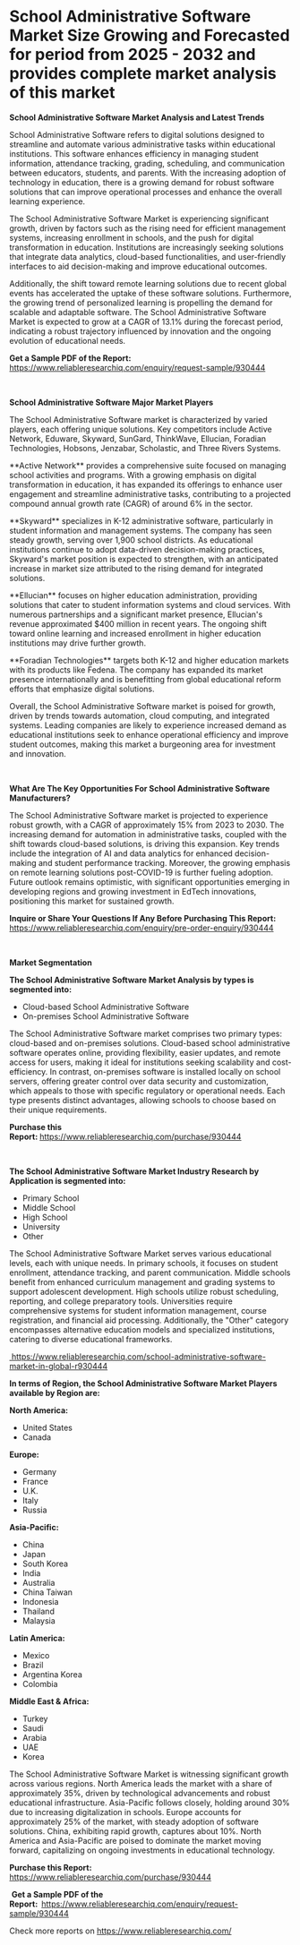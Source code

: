 <p><h1>School Administrative Software Market Size Growing and Forecasted for period from 2025 - 2032 and provides complete market analysis of this market</h1></p><p><strong>School Administrative Software Market Analysis and Latest Trends</strong></p>
<p><p>School Administrative Software refers to digital solutions designed to streamline and automate various administrative tasks within educational institutions. This software enhances efficiency in managing student information, attendance tracking, grading, scheduling, and communication between educators, students, and parents. With the increasing adoption of technology in education, there is a growing demand for robust software solutions that can improve operational processes and enhance the overall learning experience.</p><p>The School Administrative Software Market is experiencing significant growth, driven by factors such as the rising need for efficient management systems, increasing enrollment in schools, and the push for digital transformation in education. Institutions are increasingly seeking solutions that integrate data analytics, cloud-based functionalities, and user-friendly interfaces to aid decision-making and improve educational outcomes. </p><p>Additionally, the shift toward remote learning solutions due to recent global events has accelerated the uptake of these software solutions. Furthermore, the growing trend of personalized learning is propelling the demand for scalable and adaptable software. The School Administrative Software Market is expected to grow at a CAGR of 13.1% during the forecast period, indicating a robust trajectory influenced by innovation and the ongoing evolution of educational needs.</p></p>
<p><strong>Get a Sample PDF of the Report:&nbsp;</strong> <a href="https://www.reliableresearchiq.com/enquiry/request-sample/930444?utm_campaign=3109&utm_medium=2&utm_source=Github&utm_content=ia&utm_term=21032025&utm_id=school-administrative-software">https://www.reliableresearchiq.com/enquiry/request-sample/930444</a></p>
<p>&nbsp;</p>
<p><strong>School Administrative Software Major Market Players</strong></p>
<p><p>The School Administrative Software market is characterized by varied players, each offering unique solutions. Key competitors include Active Network, Eduware, Skyward, SunGard, ThinkWave, Ellucian, Foradian Technologies, Hobsons, Jenzabar, Scholastic, and Three Rivers Systems. </p><p>**Active Network** provides a comprehensive suite focused on managing school activities and programs. With a growing emphasis on digital transformation in education, it has expanded its offerings to enhance user engagement and streamline administrative tasks, contributing to a projected compound annual growth rate (CAGR) of around 6% in the sector.</p><p>**Skyward** specializes in K-12 administrative software, particularly in student information and management systems. The company has seen steady growth, serving over 1,900 school districts. As educational institutions continue to adopt data-driven decision-making practices, Skyward's market position is expected to strengthen, with an anticipated increase in market size attributed to the rising demand for integrated solutions.</p><p>**Ellucian** focuses on higher education administration, providing solutions that cater to student information systems and cloud services. With numerous partnerships and a significant market presence, Ellucian's revenue approximated $400 million in recent years. The ongoing shift toward online learning and increased enrollment in higher education institutions may drive further growth.</p><p>**Foradian Technologies** targets both K-12 and higher education markets with its products like Fedena. The company has expanded its market presence internationally and is benefitting from global educational reform efforts that emphasize digital solutions.</p><p>Overall, the School Administrative Software market is poised for growth, driven by trends towards automation, cloud computing, and integrated systems. Leading companies are likely to experience increased demand as educational institutions seek to enhance operational efficiency and improve student outcomes, making this market a burgeoning area for investment and innovation.</p></p>
<p>&nbsp;</p>
<p><strong>What Are The Key Opportunities For School Administrative Software Manufacturers?</strong></p>
<p><p>The School Administrative Software market is projected to experience robust growth, with a CAGR of approximately 15% from 2023 to 2030. The increasing demand for automation in administrative tasks, coupled with the shift towards cloud-based solutions, is driving this expansion. Key trends include the integration of AI and data analytics for enhanced decision-making and student performance tracking. Moreover, the growing emphasis on remote learning solutions post-COVID-19 is further fueling adoption. Future outlook remains optimistic, with significant opportunities emerging in developing regions and growing investment in EdTech innovations, positioning this market for sustained growth.</p></p>
<p><strong>Inquire or Share Your Questions If Any Before Purchasing This Report:</strong> <a href="https://www.reliableresearchiq.com/enquiry/pre-order-enquiry/930444?utm_campaign=3109&utm_medium=2&utm_source=Github&utm_content=ia&utm_term=21032025&utm_id=school-administrative-software">https://www.reliableresearchiq.com/enquiry/pre-order-enquiry/930444</a></p>
<p>&nbsp;</p>
<p><strong>Market Segmentation</strong></p>
<p><strong>The School Administrative Software Market Analysis by types is segmented into:</strong></p>
<p><ul><li>Cloud-based School Administrative Software</li><li>On-premises School Administrative Software</li></ul></p>
<p><p>The School Administrative Software market comprises two primary types: cloud-based and on-premises solutions. Cloud-based school administrative software operates online, providing flexibility, easier updates, and remote access for users, making it ideal for institutions seeking scalability and cost-efficiency. In contrast, on-premises software is installed locally on school servers, offering greater control over data security and customization, which appeals to those with specific regulatory or operational needs. Each type presents distinct advantages, allowing schools to choose based on their unique requirements.</p></p>
<p><strong>Purchase this Report:&nbsp;</strong><a href="https://www.reliableresearchiq.com/purchase/930444?utm_campaign=3109&utm_medium=2&utm_source=Github&utm_content=ia&utm_term=21032025&utm_id=school-administrative-software">https://www.reliableresearchiq.com/purchase/930444</a></p>
<p>&nbsp;</p>
<p><strong>The School Administrative Software Market Industry Research by Application is segmented into:</strong></p>
<p><ul><li>Primary School</li><li>Middle School</li><li>High School</li><li>University</li><li>Other</li></ul></p>
<p><p>The School Administrative Software Market serves various educational levels, each with unique needs. In primary schools, it focuses on student enrollment, attendance tracking, and parent communication. Middle schools benefit from enhanced curriculum management and grading systems to support adolescent development. High schools utilize robust scheduling, reporting, and college preparatory tools. Universities require comprehensive systems for student information management, course registration, and financial aid processing. Additionally, the "Other" category encompasses alternative education models and specialized institutions, catering to diverse educational frameworks.</p></p>
<p><a href="https://www.reliableresearchiq.com/school-administrative-software-market-in-global-r930444?utm_campaign=3109&utm_medium=2&utm_source=Github&utm_content=ia&utm_term=21032025&utm_id=school-administrative-software">&nbsp;https://www.reliableresearchiq.com/school-administrative-software-market-in-global-r930444</a></p>
<p><strong>In terms of Region, the School Administrative Software Market Players available by Region are:</strong></p>
<p>
    <p> <strong> North America: </strong>
        <ul>
            <li>United States</li>
            <li>Canada</li>
        </ul>
        </p> 
    <p> <strong> Europe: </strong>
        <ul>
            <li>Germany</li>
            <li>France</li>
            <li>U.K.</li>
            <li>Italy</li>
            <li>Russia</li>
        </ul>
        </p> 
    <p> <strong> Asia-Pacific: </strong>
        <ul>
            <li>China</li>
            <li>Japan</li>
            <li>South Korea</li>
            <li>India</li>
            <li>Australia</li>
            <li>China Taiwan</li>
            <li>Indonesia</li>
            <li>Thailand</li>
            <li>Malaysia</li>
        </ul>
        </p> 
    <p> <strong> Latin America: </strong>
        <ul>
            <li>Mexico</li>
            <li>Brazil</li>
            <li>Argentina Korea</li>
            <li>Colombia</li>
        </ul>
        </p> 
    <p> <strong> Middle East & Africa: </strong>
        <ul>
            <li>Turkey</li>
            <li>Saudi</li>
            <li>Arabia</li>
            <li>UAE</li>
            <li>Korea</li>
        </ul>
    </p>
    </p>
<p><p>The School Administrative Software Market is witnessing significant growth across various regions. North America leads the market with a share of approximately 35%, driven by technological advancements and robust educational infrastructure. Asia-Pacific follows closely, holding around 30% due to increasing digitalization in schools. Europe accounts for approximately 25% of the market, with steady adoption of software solutions. China, exhibiting rapid growth, captures about 10%. North America and Asia-Pacific are poised to dominate the market moving forward, capitalizing on ongoing investments in educational technology.</p></p>
<p><strong>Purchase this Report: </strong><a href="https://www.reliableresearchiq.com/purchase/930444?utm_campaign=3109&utm_medium=2&utm_source=Github&utm_content=ia&utm_term=21032025&utm_id=school-administrative-software">https://www.reliableresearchiq.com/purchase/930444</a></p>
<p>&nbsp;<strong>Get a Sample PDF of the Report:&nbsp;&nbsp;</strong><a href="https://www.reliableresearchiq.com/enquiry/request-sample/930444?utm_campaign=3109&utm_medium=2&utm_source=Github&utm_content=ia&utm_term=21032025&utm_id=school-administrative-software">https://www.reliableresearchiq.com/enquiry/request-sample/930444</a></p>
<p><strong></strong></p>
<p>Check more reports on <a href="https://www.reliableresearchiq.com/?utm_campaign=3109&utm_medium=2&utm_source=Github&utm_content=ia&utm_term=21032025&utm_id=school-administrative-software">https://www.reliableresearchiq.com/</a></p>